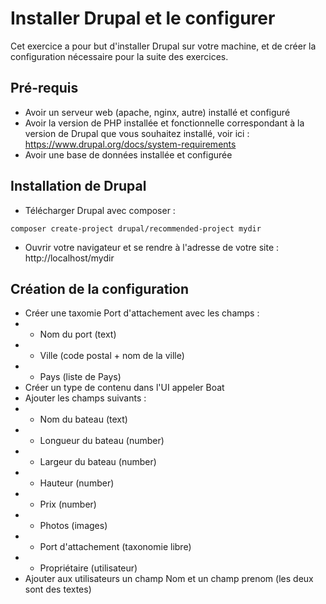 # Installer Drupal et le configurer

Cet exercice a pour but d'installer Drupal sur votre machine, et de créer la configuration nécessaire pour la suite des exercices.

## Pré-requis

* Avoir un serveur web (apache, nginx, autre) installé et configuré
* Avoir la version de PHP installée et fonctionnelle correspondant à la version de Drupal que vous souhaitez installé, voir ici : https://www.drupal.org/docs/system-requirements 
* Avoir une base de données installée et configurée 

## Installation de Drupal

* Télécharger Drupal avec composer :
```
composer create-project drupal/recommended-project mydir
```
* Ouvrir votre navigateur et se rendre à l'adresse de votre site :
http://localhost/mydir

## Création de la configuration

* Créer une taxomie Port d'attachement avec les champs :
* * Nom du port (text)
* * Ville (code postal + nom de la ville)
* * Pays (liste de Pays)
* Créer un type de contenu dans l'UI appeler Boat
* Ajouter les champs suivants :
* * Nom du bateau (text)
* * Longueur du bateau (number)
* * Largeur du bateau (number)
* * Hauteur (number)
* * Prix (number)
* * Photos (images)
* * Port d'attachement (taxonomie libre)
* * Propriétaire (utilisateur)
* Ajouter aux utilisateurs un champ Nom et un champ prenom (les deux sont des textes)
